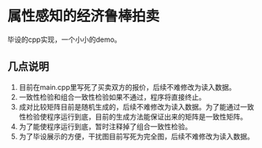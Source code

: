 # 属性感知的经济鲁棒拍卖

毕设的cpp实现，一个小小的demo。

## 几点说明

1. 目前在main.cpp里写死了买卖双方的报价，后续不难修改为读入数据。
2. 一致性检验和组合一致性检验如果不通过，程序将直接终止。
3. 成对比较矩阵目前是随机生成的，后续不难修改为读入数据。为了能通过一致性检验使程序运行到底，目前的生成方法能保证出来的矩阵是一致性矩阵。
4. 为了能使程序运行到底，暂时注释掉了组合一致性检验。
5. 为了毕设展示的方便，干扰图目前写死为完全图，后续不难修改为读入数据。
